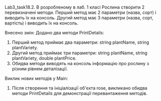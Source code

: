 Lab3_task18.2. В розробленому в лаб. 1 класі Рослина створити 2 перевизначені методи.
Перший метод  має 2 параметри (назва, сорт) і виводить їх на консоль.
Другий метод має 3 параметри (назва, сорт, вартість) і виводить їх на консоль.

Внесено змін:
Додано два методи PrintDetails:
1. Перший метод приймає два параметри: string plantName, string plantVariety.
2. Другий метод приймає три параметри: string plantName, string plantVariety, double plantPrice.
3. Обидва методи виводять на консоль інформацію про рослину з різним рівнем деталізації.

Виклик нових методів у Main:
1. Після створення та ініціалізації об'єкта rose, викликано обидва методи PrintDetails для демонстрації перевантаження методів.
